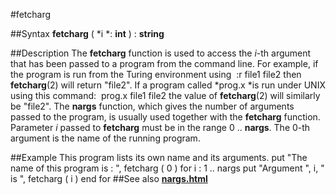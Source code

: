 
#fetcharg

##Syntax
**fetcharg** ( *i *: **int** ) : **string**

##Description
The **fetcharg** function is used to access the *i*-th argument that has been passed to a program from the command line. For example, if the program is run from the Turing environment using
 :r file1 file2
then **fetcharg**(2) will return "file2". If a program called *prog.x *is run under UNIX using this command:
 prog.x file1 file2
the value of **fetcharg**(2) will similarly be "file2".
The **nargs** function, which gives the number of arguments passed to the program, is usually used together with the **fetcharg** function. Parameter *i* passed to **fetcharg** must be in the range 0 .. **nargs**.
The 0-th argument is the name of the running program.

##Example
This program lists its own name and its arguments.
        put "The name of this program is : ", fetcharg ( 0 )
        for i : 1 .. nargs
            put "Argument ", i, " is ", fetcharg ( i )
        end for
##See also
**[nargs.html](nargs)**
